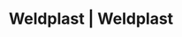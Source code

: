---
Filename: "eshop-products-variant500"
Link: "file:/Users/vinayakpatel/Downloads/www.weldplast.cz/eshop_products_compare/add/eshop-products-variant500"
product_name: "null"
product_id: "null"
title: "Weldplast | Weldplast"
product_desc: ""
product_specs: ""
product_downloads: ""
href: ""
p_desc_2: ""
accessories: ""
similar_products: ""
---